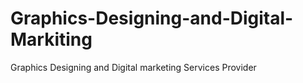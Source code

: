 # Graphics-Designing-and-Digital-Markiting
Graphics Designing and Digital marketing Services Provider
